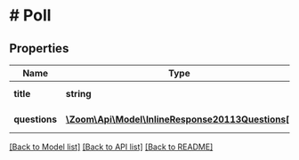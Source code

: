 # # Poll

## Properties

Name | Type | Description | Notes
------------ | ------------- | ------------- | -------------
**title** | **string** | Title for the poll. | [optional] 
**questions** | [**\Zoom\Api\Model\InlineResponse20113Questions[]**](InlineResponse20113Questions.md) | Array of Polls | [optional] 

[[Back to Model list]](../../README.md#documentation-for-models) [[Back to API list]](../../README.md#documentation-for-api-endpoints) [[Back to README]](../../README.md)


